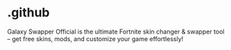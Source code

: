 # .github
Galaxy Swapper Official is the ultimate Fortnite skin changer &amp; swapper tool – get free skins, mods, and customize your game effortlessly!
